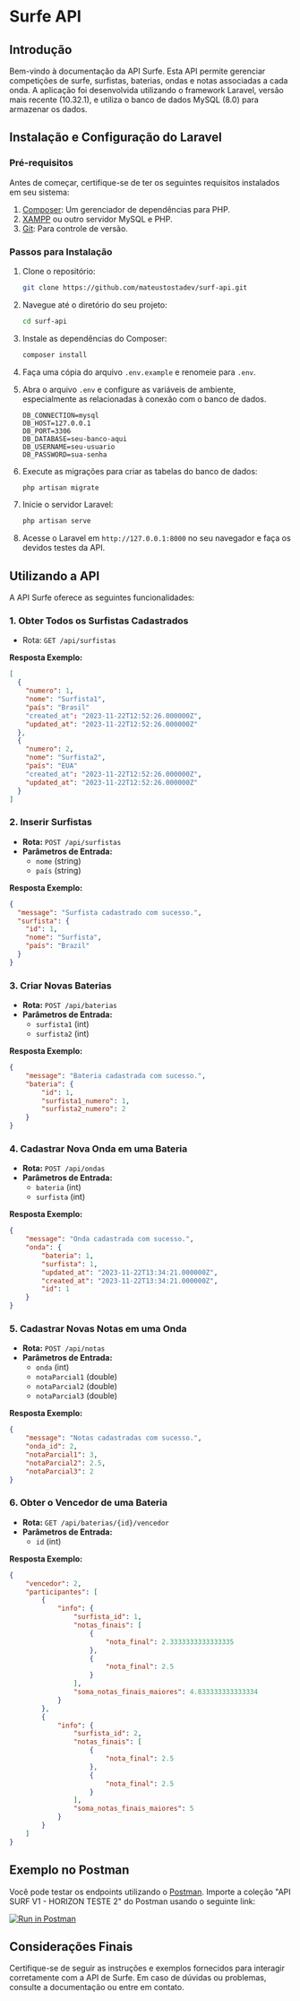 # Surfe API

## Introdução

Bem-vindo à documentação da API Surfe. Esta API permite gerenciar competições de surfe, surfistas, baterias, ondas e notas associadas a cada onda. A aplicação foi desenvolvida utilizando o framework Laravel, versão mais recente (10.32.1), e utiliza o banco de dados MySQL (8.0) para armazenar os dados.

## Instalação e Configuração do Laravel

### Pré-requisitos

Antes de começar, certifique-se de ter os seguintes requisitos instalados em seu sistema:

1. [Composer](https://getcomposer.org/): Um gerenciador de dependências para PHP.
2. [XAMPP](https://www.apachefriends.org/index.html) ou outro servidor MySQL e PHP.
3. [Git](https://git-scm.com/downloads): Para controle de versão.

### Passos para Instalação

1. Clone o repositório:

    ```bash
    git clone https://github.com/mateustostadev/surf-api.git
    ```

2. Navegue até o diretório do seu projeto:

    ```bash
    cd surf-api
    ```

3. Instale as dependências do Composer:

    ```bash
    composer install
    ```

4. Faça uma cópia do arquivo `.env.example` e renomeie para `.env`.



5.  Abra o arquivo `.env` e configure as variáveis de ambiente, especialmente as relacionadas à conexão com o banco de dados.

       ```dotenv
       DB_CONNECTION=mysql
       DB_HOST=127.0.0.1
       DB_PORT=3306
       DB_DATABASE=seu-banco-aqui      
       DB_USERNAME=seu-usuario
       DB_PASSWORD=sua-senha
       ```


6. Execute as migrações para criar as tabelas do banco de dados:

    ```bash
    php artisan migrate
    ```

7. Inicie o servidor Laravel:

    ```bash
    php artisan serve
    ```

8. Acesse o Laravel em `http://127.0.0.1:8000` no seu navegador e faça os devidos testes da API.

## Utilizando a API

A API Surfe oferece as seguintes funcionalidades:

 ### 1. Obter Todos os Surfistas Cadastrados
   - Rota: `GET /api/surfistas`
  
 **Resposta Exemplo:**
   ```json
   [
     {
       "numero": 1,
       "nome": "Surfista1",
       "país": "Brasil"
       "created_at": "2023-11-22T12:52:26.000000Z",
       "updated_at": "2023-11-22T12:52:26.000000Z"   
     },
     {
       "numero": 2,
       "nome": "Surfista2",
       "país": "EUA"
       "created_at": "2023-11-22T12:52:26.000000Z",
       "updated_at": "2023-11-22T12:52:26.000000Z"   
     }
   ]
   ```
   
### 2. Inserir Surfistas
- **Rota:** `POST /api/surfistas`
- **Parâmetros de Entrada:**
  - `nome` (string)
  - `país` (string)

**Resposta Exemplo:**
```json
{
  "message": "Surfista cadastrado com sucesso.",
  "surfista": {
    "id": 1,
    "nome": "Surfista",
    "país": "Brazil"
  }
}
```

### 3. Criar Novas Baterias
- **Rota:** `POST /api/baterias`
- **Parâmetros de Entrada:**
  - `surfista1` (int)
  - `surfista2` (int)

**Resposta Exemplo:**
```json
{
    "message": "Bateria cadastrada com sucesso.",
    "bateria": {
        "id": 1,
        "surfista1_numero": 1,
        "surfista2_numero": 2
    }
}
```

### 4. Cadastrar Nova Onda em uma Bateria
- **Rota:** `POST /api/ondas`
- **Parâmetros de Entrada:**
  - `bateria` (int)
  - `surfista` (int)

**Resposta Exemplo:**
```json
{
    "message": "Onda cadastrada com sucesso.",
    "onda": {
        "bateria": 1,
        "surfista": 1,
        "updated_at": "2023-11-22T13:34:21.000000Z",
        "created_at": "2023-11-22T13:34:21.000000Z",
        "id": 1
    }
}
```
     
### 5. Cadastrar Novas Notas em uma Onda
- **Rota:** `POST /api/notas`
- **Parâmetros de Entrada:**
  - `onda` (int)
  - `notaParcial1` (double)
  - `notaParcial2` (double)
  - `notaParcial3` (double)

**Resposta Exemplo:**
```json
{
    "message": "Notas cadastradas com sucesso.",
    "onda_id": 2,
    "notaParcial1": 3,
    "notaParcial2": 2.5,
    "notaParcial3": 2
}
```

### 6. Obter o Vencedor de uma Bateria
   - **Rota:** `GET /api/baterias/{id}/vencedor`
   - **Parâmetros de Entrada:**
     -  `id` (int)

**Resposta Exemplo:**
```json
{
    "vencedor": 2,
    "participantes": [
        {
            "info": {
                "surfista_id": 1,
                "notas_finais": [
                    {
                        "nota_final": 2.3333333333333335
                    },
                    {
                        "nota_final": 2.5
                    }
                ],
                "soma_notas_finais_maiores": 4.833333333333334
            }
        },
        {
            "info": {
                "surfista_id": 2,
                "notas_finais": [
                    {
                        "nota_final": 2.5
                    },
                    {
                        "nota_final": 2.5
                    }
                ],
                "soma_notas_finais_maiores": 5
            }
        }
    ]
}
```

## Exemplo no Postman

Você pode testar os endpoints utilizando o [Postman](https://www.postman.com/). Importe a coleção "API SURF V1 - HORIZON TESTE 2" do Postman usando o seguinte link:

[![Run in Postman](https://run.pstmn.io/button.svg)](https://app.getpostman.com/run-collection/30099208-e66491d3-77a5-445e-8e55-235b3abd8353)

## Considerações Finais

Certifique-se de seguir as instruções e exemplos fornecidos para interagir corretamente com a API de Surfe. Em caso de dúvidas ou problemas, consulte a documentação ou entre em contato.
